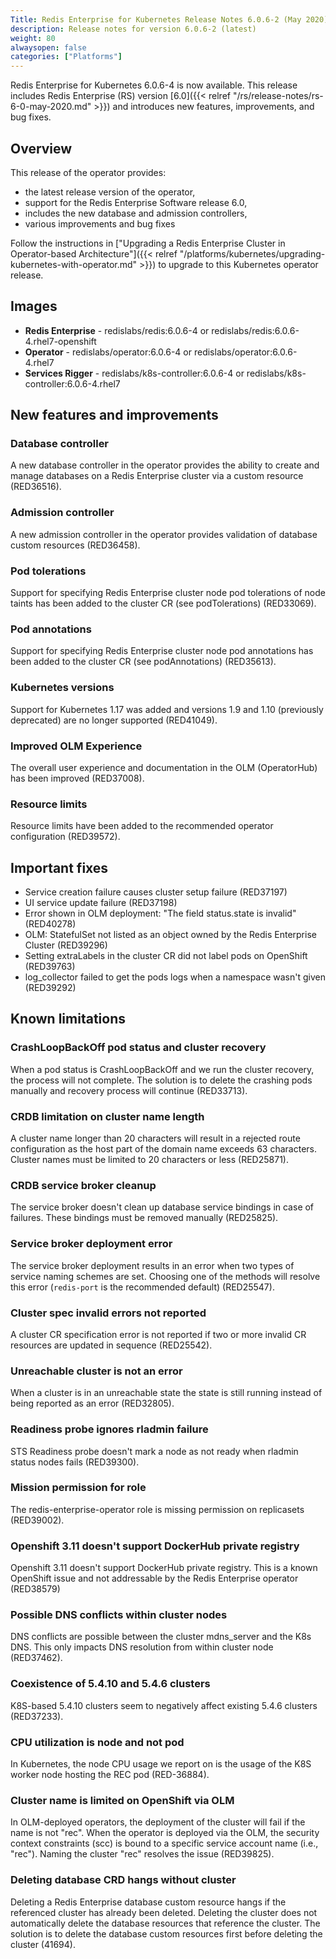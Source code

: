 ```yaml
---
Title: Redis Enterprise for Kubernetes Release Notes 6.0.6-2 (May 2020)
description: Release notes for version 6.0.6-2 (latest)
weight: 80
alwaysopen: false
categories: ["Platforms"]
---
```

Redis Enterprise for Kubernetes 6.0.6-4 is now available. This release includes Redis Enterprise (RS) version [6.0]({{< relref "/rs/release-notes/rs-6-0-may-2020.md" >}}) and introduces new features, improvements, and bug fixes.

## Overview

This release of the operator provides:

 * the latest release version of the operator,
 * support for the Redis Enterprise Software release 6.0,
 * includes the new database and admission controllers,
 * various improvements and bug fixes

Follow the instructions in ["Upgrading a Redis Enterprise Cluster in Operator-based Architecture"]({{< relref "/platforms/kubernetes/upgrading-kubernetes-with-operator.md" >}}) to upgrade to this Kubernetes operator release.

## Images

 * **Redis Enterprise** - redislabs/redis:6.0.6-4 or redislabs/redis:6.0.6-4.rhel7-openshift
 * **Operator** - redislabs/operator:6.0.6-4 or redislabs/operator:6.0.6-4.rhel7
 * **Services Rigger** - redislabs/k8s-controller:6.0.6-4 or redislabs/k8s-controller:6.0.6-4.rhel7

## New features and improvements

### Database controller

A new database controller in the operator provides the ability to create
and manage databases on a Redis Enterprise cluster via a custom resource (RED36516).

### Admission controller

A new admission controller in the operator provides validation of
database custom resources (RED36458).

### Pod tolerations

Support for specifying Redis Enterprise cluster node pod tolerations of node taints
has been added to the cluster CR (see podTolerations) (RED33069).

### Pod annotations

Support for specifying Redis Enterprise cluster node pod annotations has been
added to the cluster CR (see podAnnotations) (RED35613).

### Kubernetes versions

Support for Kubernetes 1.17 was added and versions 1.9 and 1.10 (previously deprecated) are no longer supported (RED41049).

### Improved OLM Experience

The overall user experience and documentation in the OLM (OperatorHub) has been improved (RED37008).

### Resource limits

Resource limits have been added to the recommended operator configuration (RED39572).

## Important fixes

 * Service creation failure causes cluster setup failure (RED37197)
 * UI service update failure (RED37198)
 * Error shown in OLM deployment: "The field status.state is invalid" (RED40278)
 * OLM: StatefulSet not listed as an object owned by the Redis Enterprise Cluster (RED39296)
 * Setting extraLabels in the cluster CR did not label pods on OpenShift (RED39763)
 * log_collector failed to get the pods logs when a namespace wasn't given (RED39292)

## Known limitations

### CrashLoopBackOff pod status and cluster recovery

When a pod status is CrashLoopBackOff and we run the cluster recovery, the process
will not complete. The solution is to delete the crashing pods manually and
recovery process will continue (RED33713).

### CRDB limitation on cluster name length

A cluster name longer than 20 characters will result in a rejected route
configuration as the host part of the domain name exceeds 63 characters. Cluster
names must be limited to 20 characters or less (RED25871).

### CRDB service broker cleanup

The service broker doesn't clean up database service bindings in case of failures.
These bindings must be removed manually (RED25825).

### Service broker deployment error

The service broker deployment results in an error when two types of service naming
schemes are set. Choosing one of the methods will resolve this error (`redis-port`
is the recommended default) (RED25547).

### Cluster spec invalid errors not reported

A cluster CR specification error is not reported if two or more invalid CR resources are
updated in sequence (RED25542).

### Unreachable cluster is not an error

When a cluster is in an unreachable state the state is still running instead of
being reported as an error (RED32805).

### Readiness probe ignores rladmin failure

STS Readiness probe doesn't mark a node as not ready when rladmin status nodes fails (RED39300).

### Mission permission for role

The redis-enterprise-operator role is missing permission on replicasets (RED39002).

### Openshift 3.11 doesn't support DockerHub private registry

Openshift 3.11 doesn't support DockerHub private registry. This is a known OpenShift
issue and not addressable by the Redis Enterprise operator (RED38579)

### Possible DNS conflicts within cluster nodes

DNS conflicts are possible between the cluster mdns_server and the K8s DNS.
This only impacts DNS resolution from within cluster node (RED37462).

### Coexistence of 5.4.10 and 5.4.6 clusters

K8S-based 5.4.10 clusters seem to negatively affect existing 5.4.6 clusters (RED37233).

### CPU utilization is node and not pod

In Kubernetes, the node CPU usage we report on is the usage of the K8S worker node hosting the REC pod (RED-36884).

### Cluster name is limited on OpenShift via OLM

In OLM-deployed operators, the deployment of the cluster will fail if the name
is not "rec". When the operator is deployed via the OLM, the security context constraints (scc)
is bound to a specific service account name (i.e., "rec"). Naming the cluster
"rec" resolves the issue (RED39825).

### Deleting database CRD hangs without cluster

Deleting a Redis Enterprise database custom resource hangs if the referenced
cluster has already been deleted. Deleting the cluster does not automatically
delete the database resources that reference the cluster. The solution is to
delete the database custom resources first before deleting the cluster (41694).
